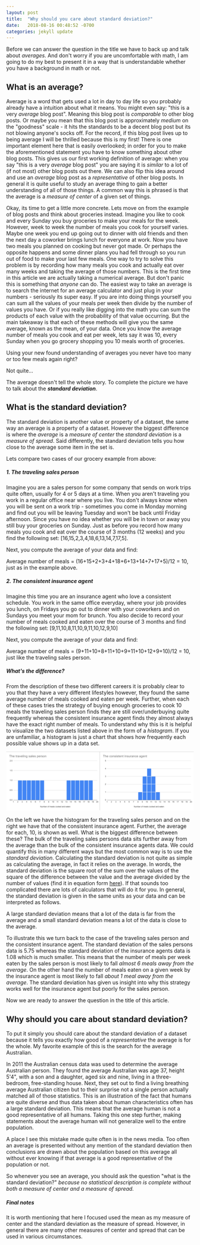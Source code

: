 ```yaml
---
layout: post
title:  "Why should you care about standard deviation?"
date:   2018-08-16 00:48:52 -0700
categories: jekyll update
---
```


Before we can answer the question in the title we have to back up and talk about *averages*. And don't worry if you are uncomfortable with math, I am going to do my best to present it in a way that is understandable whether you have a background in math or not.

## What is an average?

Average is a word that gets used a lot in day to day life so you probably already have a intuition about what it means. You might even say: "this is a very *average* blog post". Meaning this blog post is *comparable* to other blog posts. Or maybe you mean that this blog post is approximately *medium* on the "goodness" scale - it hits the standards to be a decent blog post but its not blowing anyone's socks off. For the record, if this blog post lives up to being average I will be thrilled because this is my first! There is one important element here that is easily overlooked; in order for you to make the aforementioned statement you have to know something about other blog posts. This gives us our first working definition of average: when you say "this is a very *average* blog post" you are saying it is *similar* to a lot of (if not most) other blog posts out there. We can also flip this idea around and use an *average* blog post as a *representative* of other blog posts. In general it is quite useful to study an average thing to gain a better understanding of all of those things. A common way this is phrased is that the average is a *measure of center* of a given set of things. 

Okay, its time to get a little more concrete. Lets move on from the example of blog posts and think about groceries instead. Imagine you like to cook and every Sunday you buy groceries to make your meals for the week. However, week to week the number of meals you cook for yourself varies. Maybe one week you end up going out to dinner with old friends and then the next day a coworker brings lunch for everyone at work. Now you have two meals you planned on cooking but never got made. Or perhaps the opposite happens and some dinner plans you had fell through so you run out of food to make your last few meals. One way to try to solve this problem is by recording how many meals you cook and actually eat over many weeks and taking the average of those numbers. This is the first time in this article we are actually taking a numerical average. But don't panic this is something that *anyone* can do. The easiest way to take an average is to search the internet for an average calculator and just plug in your numbers - seriously its super easy. If you are into doing things yourself you can sum all the values of your meals per week then divide by the number of values you have. Or if you really like digging into the math you can sum the products of each value with the probability of that value occurring. But the main takeaway is that each of these methods will give you the same average, known as the mean, of your data. Once you know the average number of meals you cook and eat per week, lets say it was 10, every Sunday when you go grocery shopping you 10 meals worth of groceries. 

Using your new found understanding of averages you never have too many or too few meals again right?

Not quite...

The average doesn't tell the whole story. To complete the picture we have to talk about the ***standard deviation***.

## What is the standard deviation?

The standard deviation is another value or property of a dataset, the same way an average is a property of a dataset. However the biggest difference is where the *average* is a *measure of center* the *standard deviation* is a *measure of spread*. Said differently, the standard deviation tells you how close to the average some item in the set is. 

Lets compare two cases of our grocery example from above:

##### 1. The traveling sales person

Imagine you are a sales person for some company that sends on work trips quite often, usually for 4 or 5 days at a time. When you aren't traveling you work in a regular office near where you live. You don't always know when you will be sent on a work trip - sometimes you come in Monday morning and find out you will be leaving Tuesday and won't be back until Friday afternoon. Since you have no idea whether you will be in town or away you still buy your groceries on Sunday. Just as before you record how many meals you cook and eat over the course of 3 months (12 weeks) and you find the following set: [16,15,2,3,4,18,6,13,14,7,17,5]. 

Next, you compute the average of your data and find:

Average number of meals = (16+15+2+3+4+18+6+13+14+7+17+5)/12 = 10, just as in the example above. 

##### 2. The consistent insurance agent

Imagine this time you are an insurance agent who love a consistent schedule. You work in the same office everyday, where your job provides you lunch, on Fridays you go out to dinner with your coworkers and on Sundays you meet your mom for brunch. You also decide to record your number of meals cooked and eaten over the course of 3 months and find the following set: [9,11,10,8,11,10,9,11,10,12,9,10]

Next, you compute the average of your data and find:

Average number of meals = (9+11+10+8+11+10+9+11+10+12+9+10)/12 = 10, just like the traveling sales person.

##### What's the difference?

From the description of these two different careers it is probably clear to you that they have a very different lifestyles however, they found the same average number of meals cooked and eaten per week. Further, when each of these cases tries the strategy of buying enough groceries to cook 10 meals the traveling sales person finds they are still over/underbuying quite frequently whereas the consistent insurance agent finds they almost always have the exact right number of meals. To understand why this is it is helpful to visualize the two datasets listed above in the form of a *histogram*. If you are unfamiliar, a histogram is just a chart that shows how frequently each possible value shows up in a data set. 



 <img src="standard dev.png" style="zoom:50%;" />



On the left we have the histogram for the traveling sales person and on the right we have that of the consistent insurance agent. Further, the average for each, 10, is shown as well. What is the biggest difference between these? The bulk of the traveling sales persons data sits further away from the average than the bulk of the consistent insurance agents data. We could quantify this in many different ways but the most common way is to use the *standard deviation*. Calculating the standard deviation is not quite as simple as calculating the average, in fact it relies on the average. In words, the standard deviation is the square root of the sum over the values of the square of the difference between the value and the average divided by the number of values (find it in equation form [here](https://en.wikipedia.org/wiki/Standard_deviation)). If that sounds too complicated there are lots of calculators that will do it for you. In general, the standard deviation is given in the same units as your data and can be interpreted as follows. 

A large standard deviation means that a lot of the data is far from the average and a small standard deviation means a lot of the data is close to the average. 

To illustrate this we turn back to the case of the traveling sales person and the consistent insurance agent. The standard deviation of the sales persons data is 5.75 whereas the standard deviation of the insurance agents data is 1.08 which is much smaller. This means that the number of meals per week eaten by the sales person is most likely to fall *almost 6 meals away from the average*. On the other hand the number of meals eaten on a given week by the insurance agent is most likely to fall *about 1 meal away from the average*. The standard deviation has given us insight into why this strategy works well for the insurance agent but poorly for the sales person. 

Now we are ready to answer the question in the title of this article.

## Why should you care about standard deviation?

To put it simply you should care about the standard deviation of a dataset because it tells you exactly how good of a *representative* the average is for the whole. My favorite example of this is the search for the average Australian. 

In 2011 the Australian census data was used to determine the average Australian person. They found the average Australian was age 37, height 5'4", with a son and a daughter, aged six and nine, living in a three-bedroom, free-standing house. Next, they set out to find a living breathing average Australian citizen but to their surprise not a single person actually matched all of those statistics. This is an illustration of the fact that humans are quite diverse and thus data taken about human characteristics often has a large standard deviation. This means that the average human is not a good representative of all humans. Taking this one step further, making statements about the average human will not generalize well to the entire population.

A place I see this mistake made quite often is in the news media. Too often an average is presented without any mention of the standard deviation then conclusions are drawn about the population based on this average all without ever knowing if that average is a good representative of the population or not.

So whenever you see an average, you should ask the question "what is the standard deviation?" *because no statistical description is complete without both a measure of center and a measure of spread.* 



##### Final notes

It is worth mentioning that here I focused used the mean as my measure of center and the standard deviation as the measure of spread. However, in general there are many other measures of center and spread that can be used in various circumstances. 
